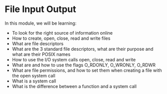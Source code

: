 # File Input Output

In this module, we will be learning:

 - To look for the right source of information online
 - How to create, open, close, read and write files
 - What are file descriptors
 - What are the 3 standard file descriptors, what are their purpose and what are their POSIX names
 - How to use the I/O system calls open, close, read and write
 - What are and how to use the flags O_RDONLY, O_WRONLY, O_RDWR
 - What are file permissions, and how to set them when creating a file with the open system call
 - What is a system call
 - What is the difference between a function and a system call
